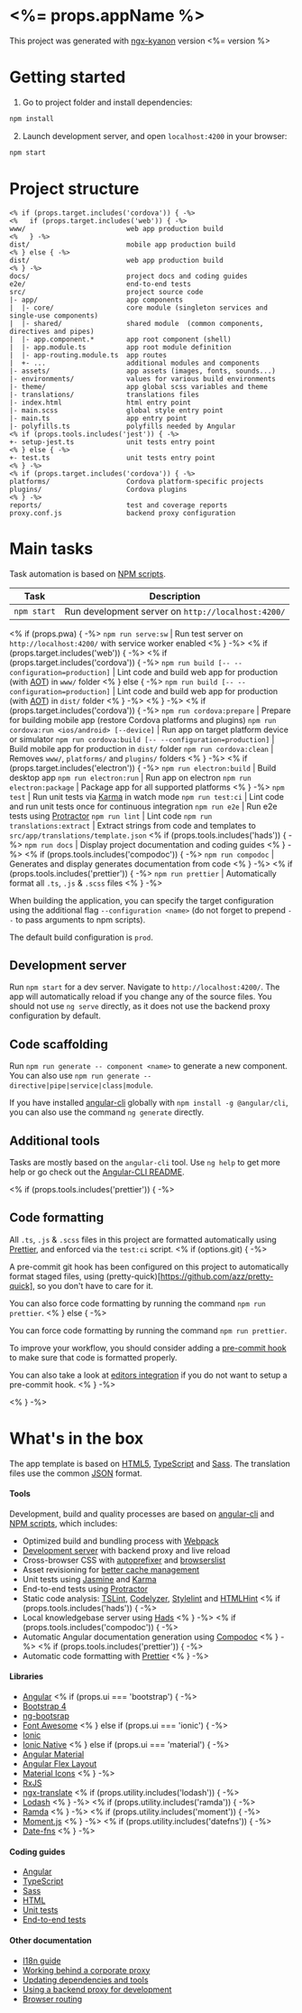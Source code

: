 # <%= props.appName %>

This project was generated with [ngx-kyanon](https://github.com/ngx-kyanon/ngx-kyanon-generator/)
version <%= version %>

# Getting started

1. Go to project folder and install dependencies:
 ```sh
 npm install
 ```

2. Launch development server, and open `localhost:4200` in your browser:
 ```sh
 npm start
 ```

# Project structure

```
<% if (props.target.includes('cordova')) { -%>
<%   if (props.target.includes('web')) { -%>
www/                         web app production build
<%   } -%>
dist/                        mobile app production build
<% } else { -%>
dist/                        web app production build
<% } -%>
docs/                        project docs and coding guides
e2e/                         end-to-end tests
src/                         project source code
|- app/                      app components
|  |- core/                  core module (singleton services and single-use components)
|  |- shared/                shared module  (common components, directives and pipes)
|  |- app.component.*        app root component (shell)
|  |- app.module.ts          app root module definition
|  |- app-routing.module.ts  app routes
|  +- ...                    additional modules and components
|- assets/                   app assets (images, fonts, sounds...)
|- environments/             values for various build environments
|- theme/                    app global scss variables and theme
|- translations/             translations files
|- index.html                html entry point
|- main.scss                 global style entry point
|- main.ts                   app entry point
|- polyfills.ts              polyfills needed by Angular
<% if (props.tools.includes('jest')) { -%>
+- setup-jest.ts             unit tests entry point
<% } else { -%>
+- test.ts                   unit tests entry point
<% } -%>
<% if (props.target.includes('cordova')) { -%>
platforms/                   Cordova platform-specific projects
plugins/                     Cordova plugins
<% } -%>
reports/                     test and coverage reports
proxy.conf.js                backend proxy configuration
```

# Main tasks

Task automation is based on [NPM scripts](https://docs.npmjs.com/misc/scripts).

Task                            | Description
--------------------------------|--------------------------------------------------------------------------------------
`npm start`                     | Run development server on `http://localhost:4200/`
<% if (props.pwa) { -%>
`npm run serve:sw`              | Run test server on `http://localhost:4200/` with service worker enabled
<% } -%>
<% if (props.target.includes('web')) { -%>
<%   if (props.target.includes('cordova')) { -%>
`npm run build [-- --configuration=production]` | Lint code and build web app for production (with [AOT](https://angular.io/guide/aot-compiler)) in `www/` folder
<%   } else { -%>
`npm run build [-- --configuration=production]` | Lint code and build web app for production (with [AOT](https://angular.io/guide/aot-compiler)) in `dist/` folder
<%   } -%>
<% } -%>
<% if (props.target.includes('cordova')) { -%>
`npm run cordova:prepare`       | Prepare for building mobile app (restore Cordova platforms and plugins)
`npm run cordova:run <ios/android> [--device]`          | Run app on target platform device or simulator
`npm run cordova:build [-- --configuration=production]` | Build mobile app for production in `dist/` folder
`npm run cordova:clean`         | Removes `www/`, `platforms/` and `plugins/` folders
<% } -%>
<% if (props.target.includes('electron')) { -%>
`npm run electron:build`        | Build desktop app
`npm run electron:run`          | Run app on electron
`npm run electron:package`      | Package app for all supported platforms
<% } -%>
`npm test`                      | Run unit tests via [Karma](https://karma-runner.github.io) in watch mode
`npm run test:ci`               | Lint code and run unit tests once for continuous integration
`npm run e2e`                   | Run e2e tests using [Protractor](http://www.protractortest.org)
`npm run lint`                  | Lint code
`npm run translations:extract`  | Extract strings from code and templates to `src/app/translations/template.json`
<% if (props.tools.includes('hads')) { -%>
`npm run docs`                  | Display project documentation and coding guides
<% } -%>
<% if (props.tools.includes('compodoc')) { -%>
`npm run compodoc`              | Generates and display generates documentation from code
<% } -%>
<% if (props.tools.includes('prettier')) { -%>
`npm run prettier`              | Automatically format all `.ts`, `.js` & `.scss` files
<% } -%>

When building the application, you can specify the target configuration using the additional flag
`--configuration <name>` (do not forget to prepend `--` to pass arguments to npm scripts).

The default build configuration is `prod`.

## Development server

Run `npm start` for a dev server. Navigate to `http://localhost:4200/`. The app will automatically reload if you change
any of the source files.
You should not use `ng serve` directly, as it does not use the backend proxy configuration by default.

## Code scaffolding

Run `npm run generate -- component <name>` to generate a new component. You can also use
`npm run generate -- directive|pipe|service|class|module`.

If you have installed [angular-cli](https://github.com/angular/angular-cli) globally with `npm install -g @angular/cli`,
you can also use the command `ng generate` directly.

## Additional tools

Tasks are mostly based on the `angular-cli` tool. Use `ng help` to get more help or go check out the
[Angular-CLI README](https://github.com/angular/angular-cli).

<% if (props.tools.includes('prettier')) { -%>
## Code formatting

All `.ts`, `.js` & `.scss` files in this project are formatted automatically using [Prettier](https://prettier.io),
and enforced via the `test:ci` script.
<% if (options.git) { -%>

A pre-commit git hook has been configured on this project to automatically format staged files, using
(pretty-quick)[https://github.com/azz/pretty-quick], so you don't have to care for it.

You can also force code formatting by running the command `npm run prettier`.
<% } else { -%>

You can force code formatting by running the command `npm run prettier`.

To improve your workflow, you should consider adding a [pre-commit hook](https://prettier.io/docs/en/precommit.html)
to make sure that code is formatted properly. 

You can also take a look at [editors integration](https://prettier.io/docs/en/editors.html) if you do not want to
setup a pre-commit hook.
<% } -%>

<% } -%>
# What's in the box

The app template is based on [HTML5](http://whatwg.org/html), [TypeScript](http://www.typescriptlang.org) and
[Sass](http://sass-lang.com). The translation files use the common [JSON](http://www.json.org) format.

#### Tools

Development, build and quality processes are based on [angular-cli](https://github.com/angular/angular-cli) and
[NPM scripts](https://docs.npmjs.com/misc/scripts), which includes:

- Optimized build and bundling process with [Webpack](https://webpack.github.io)
- [Development server](https://webpack.github.io/docs/webpack-dev-server.html) with backend proxy and live reload
- Cross-browser CSS with [autoprefixer](https://github.com/postcss/autoprefixer) and
  [browserslist](https://github.com/ai/browserslist)
- Asset revisioning for [better cache management](https://webpack.github.io/docs/long-term-caching.html)
- Unit tests using [Jasmine](http://jasmine.github.io) and [Karma](https://karma-runner.github.io)
- End-to-end tests using [Protractor](https://github.com/angular/protractor)
- Static code analysis: [TSLint](https://github.com/palantir/tslint), [Codelyzer](https://github.com/mgechev/codelyzer),
  [Stylelint](http://stylelint.io) and [HTMLHint](http://htmlhint.com/)
<% if (props.tools.includes('hads')) { -%>
- Local knowledgebase server using [Hads](https://github.com/sinedied/hads)
<% } -%>
<% if (props.tools.includes('compodoc')) { -%>
- Automatic Angular documentation generation using [Compodoc](https://compodoc.app)
<% } -%>
<% if (props.tools.includes('prettier')) { -%>
- Automatic code formatting with [Prettier](https://prettier.io)
<% } -%>

#### Libraries

- [Angular](https://angular.io)
<% if (props.ui === 'bootstrap') { -%>
- [Bootstrap 4](https://getbootstrap.com)
- [ng-bootsrap](https://ng-bootstrap.github.io/)
- [Font Awesome](http://fontawesome.io)
<% } else if (props.ui === 'ionic') { -%>
- [Ionic](http://ionicframework.com)
- [Ionic Native](https://ionicframework.com/docs/native/)
<% } else if (props.ui === 'material') { -%>
- [Angular Material](https://material.angular.io)
- [Angular Flex Layout](https://github.com/angular/flex-layout)
- [Material Icons](https://material.io/icons/)
<% } -%>
- [RxJS](http://reactivex.io/rxjs)
- [ngx-translate](https://github.com/ngx-translate/core)
<% if (props.utility.includes('lodash')) { -%>
- [Lodash](https://lodash.com)
<% } -%>
<% if (props.utility.includes('ramda')) { -%>
- [Ramda](https://ramdajs.com)
<% } -%>
<% if (props.utility.includes('moment')) { -%>
- [Moment.js](https://momentjs.com)
<% } -%>
<% if (props.utility.includes('datefns')) { -%>
- [Date-fns](https://date-fns.org)
<% } -%>

#### Coding guides

- [Angular](docs/coding-guides/angular.md)
- [TypeScript](docs/coding-guides/typescript.md)
- [Sass](docs/coding-guides/sass.md)
- [HTML](docs/coding-guides/html.md)
- [Unit tests](docs/coding-guides/unit-tests.md)
- [End-to-end tests](docs/coding-guides/e2e-tests.md)

#### Other documentation

- [I18n guide](docs/i18n.md)
- [Working behind a corporate proxy](docs/corporate-proxy.md)
- [Updating dependencies and tools](docs/updating.md)
- [Using a backend proxy for development](docs/backend-proxy.md)
- [Browser routing](docs/routing.md)
